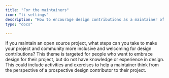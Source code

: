 ```yaml
---
title: "For the maintainers"
icon: "ti-settings"
description: "How to encourage design contributions as a maintainer of existing open source projects."
type: "docs"

---
```

If you maintain an open source project, what steps can you take to make your project and community more inclusive and welcoming for design contributions? This theme is targeted for people who want to embrace design for their project, but do not have knowledge or experience in design. This could include activities and exercises to help a maintainer think from the perspective of a prospective design contributor to their project.